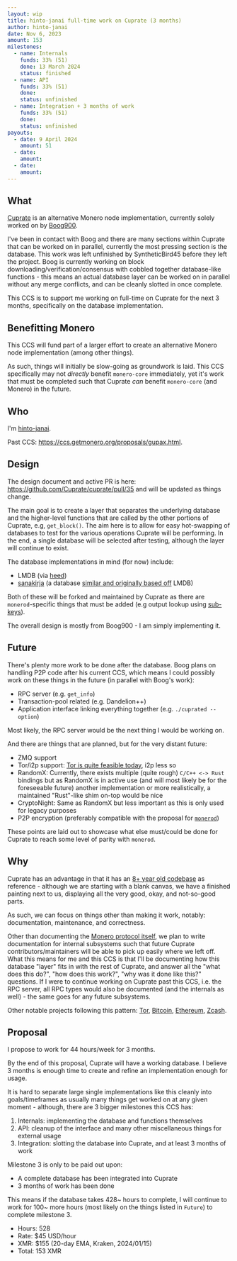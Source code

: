 ```yaml
---
layout: wip
title: hinto-janai full-time work on Cuprate (3 months)
author: hinto-janai
date: Nov 6, 2023
amount: 153
milestones:
  - name: Internals
    funds: 33% (51)
    done: 13 March 2024
    status: finished
  - name: API
    funds: 33% (51)
    done:
    status: unfinished
  - name: Integration + 3 months of work
    funds: 33% (51)
    done:
    status: unfinished
payouts:
  - date: 9 April 2024
    amount: 51
  - date:
    amount:
  - date:
    amount:
---
```


## What
[Cuprate](https://github.com/Cuprate/cuprate) is an alternative Monero node implementation, currently solely worked on by [Boog900](https://repo.getmonero.org/monero-project/ccs-proposals/-/merge_requests/405).

I've been in contact with Boog and there are many sections within Cuprate that can be worked on in parallel, currently the most pressing section is the database. This work was left unfinished by SyntheticBird45 before they left the project. Boog is currently working on block downloading/verification/consensus with cobbled together database-like functions - this means an actual database layer can be worked on in parallel without any merge conflicts, and can be cleanly slotted in once complete.

This CCS is to support me working on full-time on Cuprate for the next 3 months, specifically on the database implementation.

## Benefitting Monero
This CCS will fund part of a larger effort to create an alternative Monero node implementation (among other things).

As such, things will initially be slow-going as groundwork is laid. This CCS specifically may not _directly_ benefit `monero-core` immediately, yet it's work that must be completed such that Cuprate _can_ benefit `monero-core` (and Monero) in the future.

## Who
I'm [hinto-janai](https://github.com/hinto-janai).

Past CCS: https://ccs.getmonero.org/proposals/gupax.html.

## Design
The design document and active PR is here: https://github.com/Cuprate/cuprate/pull/35 and will be updated as things change.

The main goal is to create a layer that separates the underlying database and the higher-level functions that are called by the other portions of Cuprate, e.g, `get_block()`. The aim here is to allow for easy hot-swapping of databases to test for the various operations Cuprate will be performing. In the end, a single database will be selected after testing, although the layer will continue to exist. 

The database implementations in mind (for now) include:
- LMDB (via [heed](https://github.com/meilisearch/heed))
- [sanakirja](https://docs.rs/sanakirja) (a database [similar and originally based off](https://pijul.org/posts/2021-02-06-rethinking-sanakirja) LMDB)

Both of these will be forked and maintained by Cuprate as there are `monerod`-specific things that must be added (e.g output lookup using [sub-keys](https://github.com/monero-project/monero/blob/ac02af92867590ca80b2779a7bbeafa99ff94dcb/src/blockchain_db/lmdb/db_lmdb.cpp#L3447C1-L3449C80)).

The overall design is mostly from Boog900 - I am simply implementing it.

## Future
There's plenty more work to be done after the database. Boog plans on handling P2P code after his current CCS, which means I could possibly work on these things in the future (in parallel with Boog's work):

- RPC server (e.g. `get_info`)
- Transaction-pool related (e.g. Dandelion++)
- Application interface linking everything together (e.g. `./cuprated --option`)

Most likely, the RPC server would be the next thing I would be working on.

And there are things that are planned, but for the very distant future:
- ZMQ support
- Tor/i2p support: [Tor is quite feasible today](https://blog.torproject.org/announcing-arti), i2p less so
- RandomX: Currently, there exists multiple (quite rough) `C/C++ <-> Rust` bindings but as RandomX is in active use (and will most likely be for the foreseeable future) another implementation or more realistically, a maintained "Rust"-like shim on-top would be nice
- CryptoNight: Same as RandomX but less important as this is only used for legacy purposes
- P2P encryption (preferably compatible with the proposal for [`monerod`](https://github.com/monero-project/monero/issues/7078))

These points are laid out to showcase what else must/could be done for Cuprate to reach some level of parity with `monerod`.

## Why
Cuprate has an advantage in that it has an [8+ year old codebase](https://github.com/monero-project/monero) as reference - although we are starting with a blank canvas, we have a finished painting next to us, displaying all the very good, okay, and not-so-good parts.

As such, we can focus on things other than making it work, notably: documentation, maintenance, and correctness.

Other than documenting the [Monero protocol itself](https://monero-book.cuprate.org), we plan to write documentation for internal subsystems such that future Cuprate contributors/maintainers will be able to pick up easily where we left off. What this means for me and this CCS is that I'll be documenting how this database "layer" fits in with the rest of Cuprate, and answer all the "what does this do?", "how does this work?", "why was it done like this?" questions. If I were to continue working on Cuprate past this CCS, i.e. the RPC server, all RPC types would also be documented (and the internals as well) - the same goes for any future subsystems.

Other notable projects following this pattern: [Tor](https://youtu.be/hdFL0kXu440?t=700), [Bitcoin](https://github.com/rust-bitcoin/rust-bitcoin), [Ethereum](https://github.com/rust-ethereum), [Zcash](https://github.com/ZcashFoundation/zebra).


## Proposal
I propose to work for 44 hours/week for 3 months.

By the end of this proposal, Cuprate will have a working database. I believe 3 months is enough time to create and refine an implementation enough for usage.

It is hard to separate large single implementations like this cleanly into goals/timeframes as usually many things get worked on at any given moment - although, there are 3 bigger milestones this CCS has:

1. Internals: implementing the database and functions themselves
2. API: cleanup of the interface and many other miscellaneous things for external usage
3. Integration: slotting the database into Cuprate, and at least 3 months of work

Milestone 3 is only to be paid out upon:
- A complete database has been integrated into Cuprate
- 3 months of work has been done

This means if the database takes 428~ hours to complete, I will continue to work for 100~ more hours (most likely on the things listed in `Future`) to complete milestone 3.

- Hours: 528
- Rate: $45 USD/hour
- XMR: $155 (20-day EMA, Kraken, 2024/01/15)
- Total: 153 XMR
